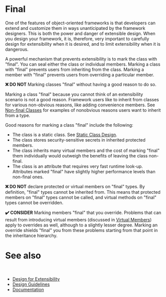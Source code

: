 # Final

One of the features of object-oriented frameworks is that developers can extend and customize them in ways unanticipated by the framework designers. This is both the power and danger of extensible design. When you design your framework, it is, therefore, very important to carefully design for extensibility when it is desired, and to limit extensibility when it is dangerous.

A powerful mechanism that prevents extensibility is to mark the class with "final". You can seal either the class or individual members. Marking a class with "final" prevents users from inheriting from the class. Marking a member with "final" prevents users from overriding a particular member.

**❌ DO NOT** Marking classes "final" without having a good reason to do so.

Marking a class "final" because you cannot think of an extensibility scenario is not a good reason. Framework users like to inherit from classes for various non-obvious reasons, like adding convenience members. See [Non-final Classes](/docs/documentation/design_guidelines/designing_for_extensibility/non-final_classes) for examples of nonobvious reasons users want to inherit from a type.

Good reasons for marking a class "final" include the following:

* The class is a static class. See [Static Class Design](/docs/documentation/design_guidelines/type_design_guidelines/static_class_design).
* The class stores security-sensitive secrets in inherited protected members.
* The class inherits many virtual members and the cost of marking "final" them individually would outweigh the benefits of leaving the class non-final.
* The class is an attribute that requires very fast runtime look-up. Attributes marked "final" have slightly higher performance levels than non-final ones.

**❌ DO NOT** declare protected or virtual members on "final" types.
By definition, "final" types cannot be inherited from. This means that protected members on "final" types cannot be called, and virtual methods on "final" types cannot be overridden.

**✔️ CONSIDER** Marking members "final" that you override.
Problems that can result from introducing virtual members (discussed in [Virtual Members](/docs/documentation/design_guidelines/designing_for_extensibility/virtual_members)) apply to overrides as well, although to a slightly lesser degree. Marking an override shields "final" you from these problems starting from that point in the inheritance hierarchy.

# See also
​
* [Design for Extensibility](/docs/documentation/design_guidelines/designing_for_extensibility)
* [Design Guidelines](/docs/documentation/design_guidelines)
* [Documentation](/docs/documentation)

